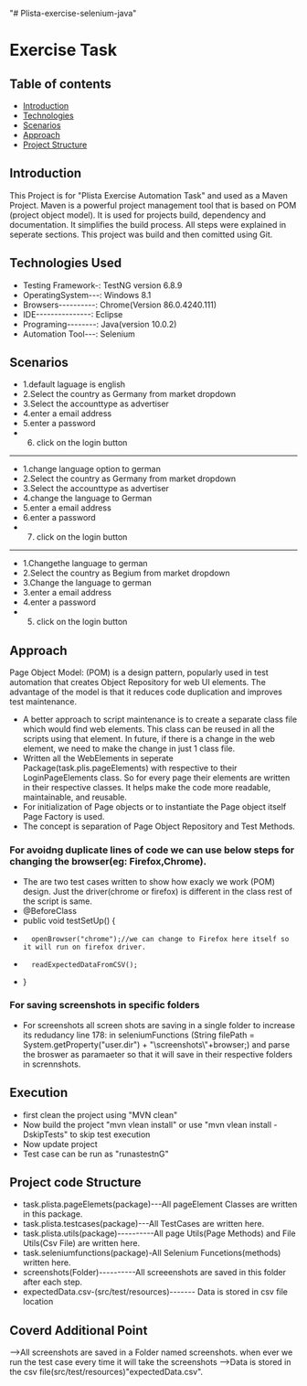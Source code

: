 "# Plista-exercise-selenium-java" 
# Exercise Task
## Table of contents
* [Introduction](#intoduction)
* [Technologies](#technologies)
* [Scenarios](#scenarios)
* [Approach](#approach)
* [Project Structure](#projectstructure)

## Introduction
This Project is for "Plista Exercise Automation Task" and used as a Maven Project. Maven is a powerful project management tool that is based on POM (project object model). It is used for projects build, dependency and documentation. It simplifies the build process. All steps were explained in seperate sections. This project was build and then comitted using Git. 
## Technologies Used
* Testing Framework-: TestNG version 6.8.9
* OperatingSystem---: Windows 8.1
* Browsers----------: Chrome(Version 86.0.4240.111)
* IDE---------------: Eclipse
* Programing--------: Java(version  10.0.2)
* Automation Tool---: Selenium
## Scenarios
* 1.default laguage is english 
* 2.Select the country as  Germany from market dropdown
* 3.Select the accounttype as advertiser
* 4.enter a email address
* 5.enter a password
* 6. click on the login button
--------------------------------------------------------------------------------------------------------------
* 1.change language option to german
* 2.Select the country as  Germany from market dropdown 
* 3.Select the accounttype as advertiser
* 4.change the language to German
* 5.enter a email address
* 6.enter a password
* 7. click on the login button
--------------------------------------------------------------------------------------------------------------
* 1.Changethe language to german
* 2.Select the country as  Begium from market dropdown 
* 3.Change the language to german
* 3.enter a email address
* 4.enter a password
* 5. click on the login button



## Approach
Page Object Model: (POM) is a design pattern, popularly used in test automation that creates Object Repository for web UI elements. The advantage of the model is that it reduces code duplication and improves test maintenance.
* A better approach to script maintenance is to create a separate class file which would find web elements. This class can be reused in all the scripts using that element. In future, if there is a change in the web element, we need to make the change in just 1 class file.
* Written all the WebElements in seperate Package(task.plis.pageElements) with respective to their LoginPageElements class. So for every page their elements are written in their respective classes. It helps make the code more readable, maintainable, and reusable.
* For initialization of Page objects or to instantiate the Page object itself Page Factory is used.
* The concept is separation of Page Object Repository and Test Methods.
### For avoidng duplicate lines of code  we can use below steps for changing the browser(eg: Firefox,Chrome). 
* The are two test cases written to show how exacly we work (POM) design. Just the driver(chrome or firefox) is different in the class rest of the script is same.
* @BeforeClass
*	public void testSetUp() {
*		openBrowser("chrome");//we can change to Firefox here itself so it will run on firefox driver.
*		readExpectedDataFromCSV();
*	}
### For saving screenshots in specific folders
* For screenshots all screen shots are saving in a single folder to increase its redudancy line 178: in seleniumFunctions (String filePath = System.getProperty("user.dir") + "\\screenshots\\"+browser;) and parse the broswer as paramaeter so that it will save in their respective folders in scrennshots.

## Execution
* first clean the project using "MVN clean"
* Now build the project  "mvn vlean install" or use "mvn vlean install -DskipTests" to skip test execution
* Now update project
* Test case can be run as "runastestnG"

## Project code Structure
* task.plista.pageElemets(package)---All pageElement Classes are written in this package.
* task.plista.testcases(package)---All TestCases are written here.
* task.plista.utils(package)----------All page Utils(Page Methods) and File Utils(Csv File) are written here.
* task.seleniumfunctions(package)-All Selenium Funcetions(methods) written here.
* screenshots(Folder)----------All screeenshots are saved in this folder after each step.
* expectedData.csv-(src/test/resources)------- Data is stored in csv file location 
## Coverd Additional Point
-->All screenshots are saved in a Folder named screenshots. when ever we run the test case every time it will take the screenshots
-->Data is stored in the csv file(src/test/resources)"expectedData.csv".
